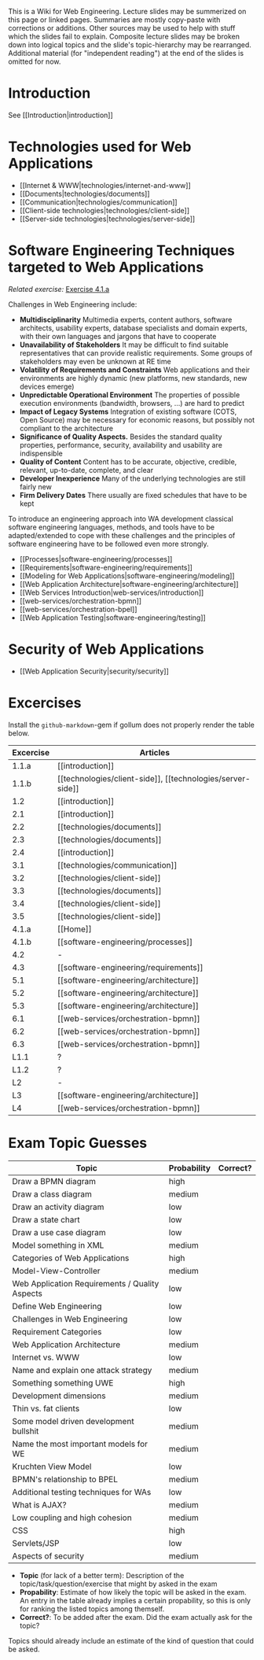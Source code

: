This is a Wiki for Web Engineering. Lecture slides may be summerized on this page or linked pages. Summaries are mostly copy-paste with corrections or additions. Other sources may be used to help with stuff which the slides fail to explain. Composite lecture slides may be broken down into logical topics and the slide's topic-hierarchy may be rearranged. Additional material (for "independent reading") at the end of the slides is omitted for now.

# Introduction
See [[Introduction|introduction]]


# Technologies used for Web Applications

* [[Internet & WWW|technologies/internet-and-www]]
* [[Documents|technologies/documents]]
* [[Communication|technologies/communication]]
* [[Client-side technologies|technologies/client-side]]
* [[Server-side technologies|technologies/server-side]]


# Software Engineering Techniques targeted to Web Applications

*Related exercise:* [Exercise 4.1.a](https://svn.uni-koblenz.de/ist/webeng-wise1516/trunk/Exercise/Exercise4-Deadline16Dec2015/Exercise4.pdf)

Challenges in Web Engineering include:

* **Multidisciplinarity** Multimedia experts, content authors, software architects, usability experts, database specialists and domain experts, with their own languages and jargons that have to cooperate
* **Unavailability of Stakeholders** It may be difficult to find suitable representatives that can provide realistic requirements. Some groups of stakeholders may even be unknown at RE time
* **Volatility of Requirements and Constraints** Web applications and their environments are highly dynamic (new platforms, new standards, new devices emerge)
* **Unpredictable Operational Environment** The properties of possible execution environments (bandwidth, browsers, ...) are hard to predict
* **Impact of Legacy Systems** Integration of existing software (COTS, Open Source) may be necessary for economic reasons, but possibly not compliant to the architecture
* **Significance of Quality Aspects.** Besides the standard quality properties, performance, security, availability and usability are indispensible
* **Quality of Content** Content has to be accurate, objective, credible, relevant, up-to-date, complete, and clear
* **Developer Inexperience** Many of the underlying technologies are still fairly new
* **Firm Delivery Dates** There usually are fixed schedules that have to be kept

To introduce an engineering approach into WA development classical software engineering languages, methods, and tools have to be adapted/extended to cope with these challenges and  the principles of software engineering have to be followed even more strongly.

* [[Processes|software-engineering/processes]]
* [[Requirements|software-engineering/requirements]]
* [[Modeling for Web Applications|software-engineering/modeling]]
* [[Web Application Architecture|software-engineering/architecture]]
* [[Web Services Introduction|web-services/introduction]]
* [[web-services/orchestration-bpmn]]
* [[web-services/orchestration-bpel]]
* [[Web Application Testing|software-engineering/testing]]


# Security of Web Applications

* [[Web Application Security|security/security]]


# Excercises
Install the `github-markdown`-gem if gollum does not properly render the table below.

| Excercise | Articles                              |
| --------- | ------------------------------------- |
| 1.1.a     | [[introduction]]                      |
| 1.1.b     | [[technologies/client-side]], [[technologies/server-side]] |
| 1.2       | [[introduction]]                      |
| 2.1       | [[introduction]]                      |
| 2.2       | [[technologies/documents]]            |
| 2.3       | [[technologies/documents]]            |
| 2.4       | [[introduction]]                      |
| 3.1       | [[technologies/communication]]        |
| 3.2       | [[technologies/client-side]]          |
| 3.3       | [[technologies/documents]]            |
| 3.4       | [[technologies/client-side]]          |
| 3.5       | [[technologies/client-side]]          |
| 4.1.a     | [[Home]]                              |
| 4.1.b     | [[software-engineering/processes]]    |
| 4.2       | -                                     |
| 4.3       | [[software-engineering/requirements]] |
| 5.1       | [[software-engineering/architecture]] |
| 5.2       | [[software-engineering/architecture]] |
| 5.3       | [[software-engineering/architecture]] |
| 6.1       | [[web-services/orchestration-bpmn]]   |
| 6.2       | [[web-services/orchestration-bpmn]]   |
| 6.3       | [[web-services/orchestration-bpmn]]   |
| L1.1      | ?                                     |
| L1.2      | ?                                     |
| L2        | -                                     |
| L3        | [[software-engineering/architecture]] |
| L4        | [[web-services/orchestration-bpmn]]   |



# Exam Topic Guesses

| Topic                                          | Probability | Correct? |
| ---------------------------------------------- | ----------- | -------- |
| Draw a BPMN diagram                            | high        |          |
| Draw a class diagram                           | medium      |          |
| Draw an activity diagram                       | low         |          |
| Draw a state chart                             | low         |          |
| Draw a use case diagram                        | low         |          |
| Model something in XML                         | medium      |          |
| Categories of Web Applications                 | high        |          |
| Model-View-Controller                          | medium      |          |
| Web Application Requirements / Quality Aspects | low         |          |
| Define Web Engineering                         | low         |          |
| Challenges in Web Engineering                  | low         |          |
| Requirement Categories                         | low         |          |
| Web Application Architecture                   | medium      |          |
| Internet vs. WWW                               | low         |          |
| Name and explain one attack strategy           | medium      |          |
| Something something UWE                        | high        |          |
| Development dimensions                         | medium      |          |
| Thin vs. fat clients                           | low         |          |
| Some model driven development bullshit         | medium      |          |
| Name the most important models for WE          | medium      |          |
| Kruchten View Model                            | low         |          |
| BPMN's relationship to BPEL                    | medium      |          |
| Additional testing techniques for WAs          | low         |          |
| What is AJAX?                                  | medium      |          |
| Low coupling and high cohesion                 | medium      |          |  
| CSS                                            | high        |          |
| Servlets/JSP                                   | low         |          |
| Aspects of security                            | medium      |          |

* **Topic** (for lack of a better term): Description of the topic/task/question/exercise that might by asked in the exam
* **Propability**: Estimate of how likely the topic will be asked in the exam. An entry in the table already implies a certain propability, so this is only for ranking the listed topics among themself.
* **Correct?**: To be added after the exam. Did the exam actually ask for the topic?

Topics should already include an estimate of the kind of question that could be asked.

